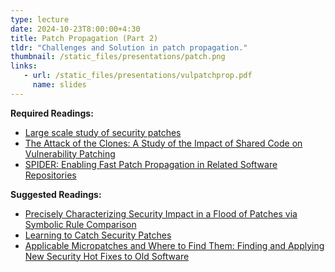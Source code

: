 ```yaml
---
type: lecture
date: 2024-10-23T8:00:00+4:30
title: Patch Propagation (Part 2)
tldr: "Challenges and Solution in patch propagation."
thumbnail: /static_files/presentations/patch.png
links:
   - url: /static_files/presentations/vulpatchprop.pdf
     name: slides
---
```


**Required Readings:**
- [Large scale study of security patches](https://www.icir.org/vern/papers/patch-study.ccs17.pdf)
- [The Attack of the Clones: A Study of the Impact of Shared Code on Vulnerability Patching](http://users.umiacs.umd.edu/~tdumitra/papers/OAKLAND-2015.pdf)
- [SPIDER: Enabling Fast Patch Propagation in Related Software Repositories](https://machiry.github.io/files/spider.pdf)

**Suggested Readings:**
- [Precisely Characterizing Security Impact in a Flood of Patches via Symbolic Rule Comparison](https://www.ndss-symposium.org/wp-content/uploads/2020/02/24419-paper.pdf)
- [Learning to Catch Security Patches](https://arxiv.org/pdf/2001.09148.pdf)
- [Applicable Micropatches and Where to Find Them: Finding and Applying New Security Hot Fixes to Old Software](https://ieeexplore.ieee.org/document/9438561)